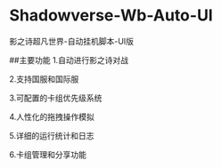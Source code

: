# Shadowverse-Wb-Auto-UI
影之诗超凡世界-自动挂机脚本-UI版

##主要功能
1.自动进行影之诗对战

2.支持国服和国际服

3.可配置的卡组优先级系统

4.人性化的拖拽操作模拟

5.详细的运行统计和日志

6.卡组管理和分享功能

